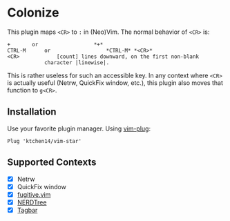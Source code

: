 Colonize
========

This plugin maps `<CR>` to `:` in (Neo)Vim. The normal behavior of `<CR>` is:

```
+		or					*+*
CTRL-M		or					*CTRL-M* *<CR>*
<CR>			[count] lines downward, on the first non-blank
			character |linewise|.
```

This is rather useless for such an accessible key. In any context where `<CR>`
is actually useful (Netrw, QuickFix window, etc.), this plugin also moves that
function to `g<CR>`.

Installation
------------

Use your favorite plugin manager. Using [vim-plug]:

```vim
Plug 'ktchen14/vim-star'
```

Supported Contexts
------------------

- [x] Netrw
- [x] QuickFix window
- [x] [fugitive.vim](https://github.com/tpope/vim-fugitive)
- [x] [NERDTree](https://github.com/preservim/nerdtree)
- [x] [Tagbar](https://github.com/preservim/tagbar)

[vim-plug]: (https://github.com/junegunn/vim-plug)
